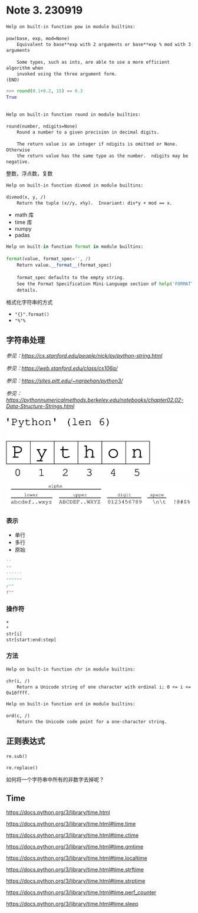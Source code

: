 # Note 3. 230919

``` 
Help on built-in function pow in module builtins:

pow(base, exp, mod=None)
    Equivalent to base**exp with 2 arguments or base**exp % mod with 3 arguments

    Some types, such as ints, are able to use a more efficient algorithm when
    invoked using the three argument form.
(END)
```

``` py
>>> round(0.1+0.2, 15) == 0.3
True
```

``` 

Help on built-in function round in module builtins:

round(number, ndigits=None)
    Round a number to a given precision in decimal digits.

    The return value is an integer if ndigits is omitted or None.  Otherwise
    the return value has the same type as the number.  ndigits may be negative.
```

整数，浮点数，复数

```
Help on built-in function divmod in module builtins:

divmod(x, y, /)
    Return the tuple (x//y, x%y).  Invariant: div*y + mod == x.
```

-   math 库
-   time 库
-   numpy
-   padas

``` py
Help on built-in function format in module builtins:

format(value, format_spec='', /)
    Return value.__format__(format_spec)

    format_spec defaults to the empty string.
    See the Format Specification Mini-Language section of help('FORMATTING') for
    details.
```

格式化字符串的方式

-   `"{}".format()`
-   `"%"%`

## 字符串处理

*参见：<https://cs.stanford.edu/people/nick/py/python-string.html>*

*参见：<https://web.stanford.edu/class/cs106a/>*

*参见：<https://sites.pitt.edu/~naraehan/python3/>*

*参见：<https://pythonnumericalmethods.berkeley.edu/notebooks/chapter02.02-Data-Structure-Strings.html>*

![alt: string 'Python' shown with index numbers 0..5](./assets/python-str-index.svg)

![alt: divide chars into alpha (lower/upper), digit, space, and misc leftovers](./assets/python-charclass.svg)

### 表示

-   单行
-   多行
-   原始

``` py
''
""
''''''
""""""
r""
f""
```

### 操作符

```
+
*
str[i]
str[start:end:step]

```

### 方法

```
Help on built-in function chr in module builtins:

chr(i, /)
    Return a Unicode string of one character with ordinal i; 0 <= i <= 0x10ffff.
```

``` 
Help on built-in function ord in module builtins:

ord(c, /)
    Return the Unicode code point for a one-character string.
```

## 正则表达式

`re.sub()`

`re.replace()`

如何将一个字符串中所有的非数字去掉呢？

## Time

<https://docs.python.org/3/library/time.html>

<https://docs.python.org/3/library/time.html#time.time>

<https://docs.python.org/3/library/time.html#time.ctime>

<https://docs.python.org/3/library/time.html#time.gmtime>

<https://docs.python.org/3/library/time.html#time.localtime>

<https://docs.python.org/3/library/time.html#time.strftime>

<https://docs.python.org/3/library/time.html#time.strptime>

<https://docs.python.org/3/library/time.html#time.perf_counter>

<https://docs.python.org/3/library/time.html#time.sleep>
